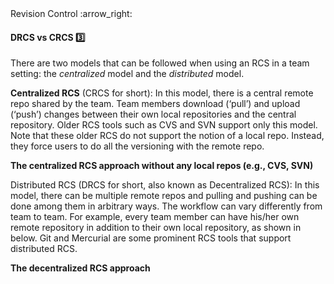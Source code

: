 <link rel="stylesheet" href="{{baseUrl}}/css/textbook.css">

<div class="website-content">

<div id="path">Revision Control :arrow_right: </div>

<div id="title">

#### DRCS vs CRCS :three:

</div>

<div id="body">

There are two models that can be followed when using an RCS in a team setting: the _centralized_ model and the _distributed_ model.

**Centralized RCS** (CRCS for short): In this model, there is a central remote repo shared by the team. Team members download (‘pull’) and upload (‘push’) changes between their own local repositories and the central repository. Older RCS tools such as CVS and SVN support only this model. Note that these older RCS do not support the notion of a local repo. Instead, they force users to do all the versioning with the remote repo.

<pic src="{{baseUrl}}/revisionControl/drcsVsCrcs/images/crcsDiagram.png" height="180">
  <strong>The centralized RCS approach without any local repos (e.g., CVS, SVN)</strong>
</pic>

Distributed RCS (DRCS for short, also known as Decentralized RCS):  In this model, there can be multiple remote repos and pulling and pushing can be done among them in arbitrary ways. The workflow can vary differently from team to team.  For example, every team member can have his/her own remote repository in addition to their own local repository, as shown in below. Git and Mercurial are some prominent RCS tools that support distributed RCS.

<pic src="{{baseUrl}}/revisionControl/drcsVsCrcs/images/drcsDiagram.png" height="240">
  <strong>The decentralized RCS approach</strong>
</pic>

</div>

</div>
